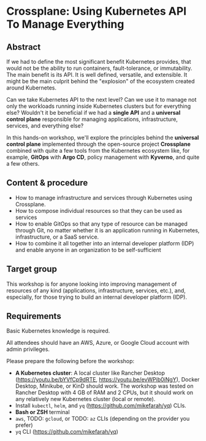# Crossplane: Using Kubernetes API To Manage Everything

## Abstract

If we had to define the most significant benefit Kubernetes provides, that would not be the ability to run containers, fault-tolerance, or immutability. The main benefit is its API. It is well defined, versatile, and extensible. It might be the main culprit behind the "explosion" of the ecosystem created around Kubernetes.

Can we take Kubernetes API to the next level? Can we use it to manage not only the workloads running inside Kubernetes clusters but for everything else? Wouldn't it be beneficial if we had a **single API** and a **universal control plane** responsible for managing applications, infrastructure, services, and everything else?

In this hands-on workshop, we'll explore the principles behind the **universal control plane** implemented through the open-source project **Crossplane** combined with quite a few tools from the Kubernetes ecosystem like, for example, **GitOps** with **Argo CD**, policy management with **Kyverno**, and quite a few others.


## Content & procedure

* How to manage infrastructure and services through Kubernetes using Crossplane.
* How to compose individual resources so that they can be used as services
* How to enable GitOps so that any type of resource can be managed through Git, no matter whether it is an application running in Kubernetes, infrastructure, or a SaaS service.
* How to combine it all together into an internal developer platform (IDP) and enable anyone in an organization to be self-sufficient

## Target group

This workshop is for anyone looking into improving management of resources of any kind (applications, infrastructure, services, etc.), and, especially, for those trying to build an internal developer platform (IDP).

## Requirements

Basic Kubernetes knowledge is required.

All attendees should have an AWS, Azure, or Google Cloud account with admin privileges.

Please prepare the following before the workshop:
* **A Kubernetes cluster**: A local cluster like Rancher Desktop (https://youtu.be/bYVfCp9dRTE, https://youtu.be/evWPib0iNgY), Docker Desktop, Minikube, or KinD should work. The workshop was tested on Rancher Desktop with 4 GB of RAM and 2 CPUs, but it should work on any relatively new Kubernetes cluster (local or remote).
* Install `kubectl`, `helm`, and `yq` (https://github.com/mikefarah/yq) CLIs.
* **Bash or ZSH** terminal
* `aws`, TODO: `gcloud`, or TODO: `az` CLIs (depending on the provider you prefer)
* `yq` CLI (https://github.com/mikefarah/yq)